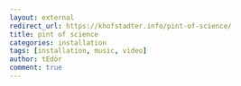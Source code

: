 ```yaml
---
layout: external
redirect_url: https://khofstadter.info/pint-of-science/
title: pint of science
categories: installation
tags: [installation, music, video]
author: tEdör
comment: true
---
```


